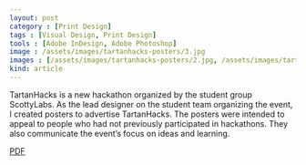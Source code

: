 ```yaml
---
layout: post
category : [Print Design]
tags : [Visual Design, Print Design]
tools : [Adobe InDesign, Adobe Photoshop]
image : /assets/images/tartanhacks-posters/3.jpg
images : [/assets/images/tartanhacks-posters/2.jpg, /assets/images/tartanhacks-posters/3.jpg, /assets/images/tartanhacks-posters/1.jpg]
kind: article
---
```


<p class="description">
TartanHacks is a new hackathon organized by the student group
ScottyLabs. As the lead designer on the student team organizing the event, I created posters to advertise
TartanHacks. The posters were intended to appeal to people who had not previously participated in
hackathons. They also communicate the event’s focus on ideas and learning. </p>

<p><a class = "button large" href="/assets/pdf/tartanhacks-posters.pdf">PDF</a></p>